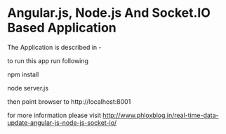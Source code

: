 Angular.js, Node.js And Socket.IO Based Application
===================================================

The Application is described in -

to run this app run following

npm install

node server.js

then point browser to http://localhost:8001

for more information please visit
http://www.phloxblog.in/real-time-data-update-angular-js-node-js-socket-io/
